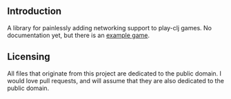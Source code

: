 ## Introduction

A library for painlessly adding networking support to play-clj games. No documentation yet, but there is an [example game](https://github.com/oakes/play-clj-examples/tree/master/minicraft-online).

## Licensing

All files that originate from this project are dedicated to the public domain. I would love pull requests, and will assume that they are also dedicated to the public domain.
